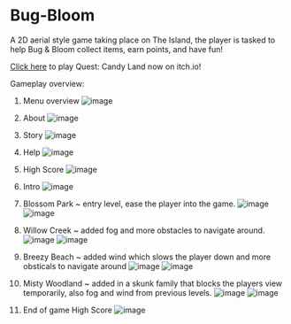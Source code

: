 # Bug-Bloom
A 2D aerial style game taking place on The Island, the player is tasked to help Bug &amp; Bloom collect items, earn points, and have fun!


<a href="https://yllomssim.itch.io/bugbloom">Click here</a> to play Quest: Candy Land now on itch.io! 

Gameplay overview:

1. Menu overview
![image](https://github.com/user-attachments/assets/0fbfdd90-ecca-4098-9bf7-2f6b8f27d1be)


2. About
![image](https://github.com/user-attachments/assets/b0f5c04e-c63a-4a22-9779-bed2e2da501f)


3. Story
![image](https://github.com/user-attachments/assets/04f75b78-9d81-4f95-9969-2a9c45058cb8)


4. Help
![image](https://github.com/user-attachments/assets/effc64b4-3b30-498d-9f52-e9c9a369b8b1)


5. High Score
![image](https://github.com/user-attachments/assets/2fe305e8-8bbb-428e-9d6a-e45399a81628)


6. Intro
![image](https://github.com/user-attachments/assets/2851a1ce-7586-4b8b-a30c-36d1ad15c2d6)


7. Blossom Park ~ entry level, ease the player into the game.
![image](https://github.com/user-attachments/assets/3889a61e-7089-498b-abe2-377dbd9ffdb3)
![image](https://github.com/user-attachments/assets/2486ab59-835a-4ecd-8174-dccc466ed396)


8. Willow Creek ~ added fog and more obstacles to navigate around.
![image](https://github.com/user-attachments/assets/e85c8e2c-7781-45b1-be82-7b2187a2130d)
![image](https://github.com/user-attachments/assets/21a1defd-eab5-4740-9d89-2e156d3fd5f6)


9. Breezy Beach ~ added wind which slows the player down and more obsticals to navigate around
![image](https://github.com/user-attachments/assets/a99a2612-7626-46a1-988b-33382296f629)
![image](https://github.com/user-attachments/assets/7ea59803-e9ff-4c56-85ce-e5584d425401)


10. Misty Woodland ~ added in a skunk family that blocks the players view temporarily, also fog and wind from previous levels.
![image](https://github.com/user-attachments/assets/54bd18ad-c4a2-4942-9d04-016b1d089147)
![image](https://github.com/user-attachments/assets/38c91da1-5cf3-41d2-afae-cbf779c36f20)

    
12. End of game High Score
![image](https://github.com/user-attachments/assets/af57f7a8-90f3-4e19-a25b-dfcd2f7b9f03)


